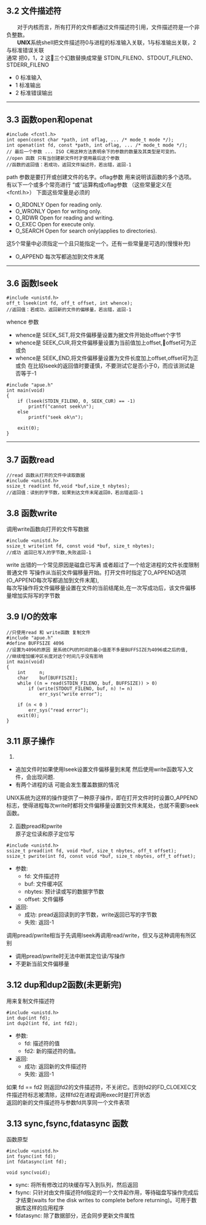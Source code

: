 ## 3.2 文件描述符
&emsp;&emsp;对于内核而言，所有打开的文件都通过文件描述符引用，文件描述符是一个非负整数。  
&emsp;&emsp;**UNIX**系统shell把文件描述符0与进程的标准输入关联，1与标准输出关联，2与标准错误关联  
通常 把0，1，2 这三个幻数替换成常量 STDIN_FILENO、STDOUT_FILENO、STDERR_FILENO
* 0 标准输入
* 1 标准输出
* 2 标准错误输出

---

## 3.3 函数open和openat  
```
#include <fcntl.h>
int open(const char *path, int oflag, ... /* mode_t mode */);
int openat(int fd, const *path, int oflag, ... /* mode_t mode */);
// 最后一个参数 ... ISO C用这种方法表明余下的参数的数量及其类型是可变的。
//open 函数 只有当创建新文件时才使用最后这个参数
//函数的返回值：若成功，返回文件描述符，若出错，返回-1
```
path 参数是要打开或创建文件的名字。oflag参数 用来说明该函数的多个选项。  
有以下一个或多个常亮进行 “或”运算构成oflag参数 （这些常量定义在<fcntl.h>）
下面这些常量是必须的
- O_RDONLY Open for reading only.
- O_WRONLY Open for writing only.
- O_RDWR   Open for reading and writing.
- O_EXEC   Open for execute only.
- O_SEARCH Open for search only(applies to directories).

这5个常量中必须指定一个且只能指定一个。还有一些常量是可选的(慢慢补充)
* O_APPEND   每次写都追加到文件末尾

---

## 3.6 函数lseek
```
#include <unistd.h>
off_t lseek(int fd, off_t offset, int whence);
//返回值：若成功，返回新的文件的偏移量，若出错，返回-1
```

whence 参数
* whence是 SEEK_SET,将文件偏移量设置为据文件开始处offset个字节
* whence是 SEEK_CUR,将文件偏移量设置为当前值加上offset,offset可为正或负
* whence是 SEEK_END,将文件偏移量设置为文件长度加上offset,offset可为正或负
在比较lseek的返回值时要谨慎，不要测试它是否小于0，而应该测试是否等于-1  

```
#include "apue.h"
int main(void)
{
    if (lseek(STDIN_FILENO, 0, SEEK_CUR) == -1)
        printf("cannot seek\n");
    else
        printf("seek ok\n");

    exit(0);
}
```
---
## 3.7 函数read
```
//read 函数从打开的文件中读取数据
#include <unistd.h>
ssize_t read(int fd,void *buf,size_t nbytes);
//返回值：读到的字节数，如果到达文件末尾返回0，若出错返回-1
```

## 3.8 函数write

调用write函数向打开的文件写数据
```
#include <unistd.h>
ssize_t write(int fd, const void *buf, size_t nbytes);
//成功 返回已写入的字节数,失败返回-1
```
write 出错的一个常见原因是磁盘已写满 或者超过了一个给定进程的文件长度限制  
普通文件 写操作从当前文件偏移量开始。打开文件时指定了O_APPEND选项(O_APPEND每次写都追加到文件末尾),  
每次写操作将文件偏移量设置在文件的当前结尾处,在一次写成功后，该文件偏移量增加实际写的字节数

## 3.9 I/O的效率

```
//只使用read 和 write函数 复制文件
#include "apue.h"
#define BUFFSIZE 4096   
//设置为4096的原因 是系统CPU的时间的最小值差不多是BUFFSIZE为4096或之后的值,
//继续增加缓冲区长度对这个时间几乎没有影响
int main(void)
{
    int     n;
    char    buf[BUFFISZE];
    while ((n = read(STDIN_FILENO, buf, BUFFSIZE)) > 0)
        if (write(STDOUT_FILENO, buf, n) != n)
            err_sys("write error");

    if (n < 0 )
        err_sys("read error");
    exit(0);
}
```

## 3.11 原子操作
1.
- 追加文件时如果使用lseek设置文件偏移量到末尾 然后使用write函数写入文件，会出现问题.
- 有两个进程的话 可能会发生覆盖数据的情况

UNIX系统为这样的操作提供了一种原子操作，即在打开文件时时设置O_APPEND标志，使得进程每次write时都将文件偏移量设置到文件末尾处，也就不需要lseek函数。

2. 函数pread和pwrite  
原子定位读和原子定位写
```
#include <unistd.h>
ssize_t pread(int fd, void *buf, size_t nbytes, off_t offset);
ssize_t pwrite(int fd, const void *buf, size_t nbytes, off_t offset);
```
- 参数:
    - fd: 文件描述符
    - buf: 文件缓冲区
    - nbytes: 预计读或写的数据字节数
    - offset: 文件偏移
- 返回:
    - 成功: pread返回读到的字节数，write返回已写的字节数
    - 失败: 返回-1

调用pread/pwrite相当于先调用lseek再调用read/write，但又与这种调用有所区别
- 调用pread/pwrite时无法中断其定位读/写操作
- 不更新当前文件偏移量

## 3.12 dup和dup2函数(未更新完)

用来复制文件描述符  
```
#include <unistd.h>
int dup(int fd);
int dup2(int fd, int fd2);
```
- 参数:
    - fd: 描述符的值
    - fd2: 新的描述符的值。
- 返回:
    - 成功: 返回新的文件描述符
    - 失败: 返回-1

如果 fd == fd2 则返回fd2的文件描述符，不关闭它。否则fd2的FD_CLOEXEC文件描述符标志被清除，这样fd2在进程调用exec时是打开状态  
返回的新的文件描述符与参数fd共享同一个文件表项

## 3.13 sync,fsync,fdatasync 函数
函数原型
```
#include <unistd.h>
int fsync(int fd);
int fdatasync(int fd);

void sync(void);
```
- sync: 将所有修改过的块缓存写入到队列，然后返回
- fsync: 只针对由文件描述符fd指定的一个文件起作用，等待磁盘写操作完成后才结束(waits for the disk writes to complete before returning)。可用于数据库这样的应用程序
- fdatasync: 除了数据部分，还会同步更新文件属性
